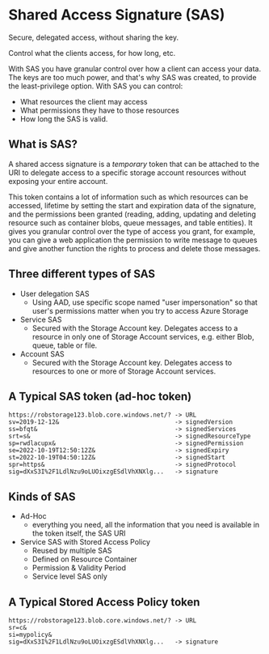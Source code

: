 # Shared Access Signature (SAS)

Secure, delegated access, without sharing the key.

Control what the clients access, for how long, etc.

With SAS you have granular control over how a client can access your data. The keys are too much power, and that's why SAS was created, to provide the least-privilege option. With SAS you can control:

* What resources the client may access
* What permissions they have to those resources
* How long the SAS is valid.

## What is SAS?

A shared access signature is a *temporary* token that can be attached to the URI to delegate access to a specific storage account resources without exposing your entire account.

This token contains a lot of information such as which resources can be accessed, lifetime by setting the start and expiration data of the signature, and the permissions been granted (reading, adding, updating and deleting resource such as container blobs, queue messages, and table entities). It gives you granular control over the type of access you grant, for example, you can give a web application the permission to write message to queues and give another function the rights to process and delete those messages.

## Three different types of SAS

* User delegation SAS
  * Using AAD, use specific scope named "user impersonation" so that user's permissions matter when you try to access Azure Storage
* Service SAS
  * Secured with the Storage Account key. Delegates access to a resource in only one of Storage Account services, e.g. either Blob, queue, table or file.
* Account SAS
  * Secured with the Storage Account key. Delegates access to resources to one or more of Storage Account services.

## A Typical SAS token (ad-hoc token)

```
https://robstorage123.blob.core.windows.net/? -> URL
sv=2019-12-12&                                -> signedVersion
ss=bfqt&                                      -> signedServices
srt=s&                                        -> signedResourceType
sp=rwdlacupx&                                 -> signedPermission 
se=2022-10-19T12:50:12Z&                      -> signedExpiry
st=2022-10-19T04:50:12Z&                      -> signedStart                     
spr=https&                                    -> signedProtocol
sig=dXxS3I%2F1LdlNzu9oLUOixzgESdlVhXNXlg...   -> signature
```

## Kinds of SAS

* Ad-Hoc
  * everything you need, all the information that you need is available in the token itself, the SAS URI
* Service SAS with Stored Access Policy
  * Reused by multiple SAS
  * Defined on Resource Container
  * Permission & Validity Period
  * Service level SAS only


## A Typical Stored Access Policy token

```
https://robstorage123.blob.core.windows.net/? -> URL
sr=c&
si=mypolicy&
sig=dXxS3I%2F1LdlNzu9oLUOixzgESdlVhXNXlg...   -> signature
```